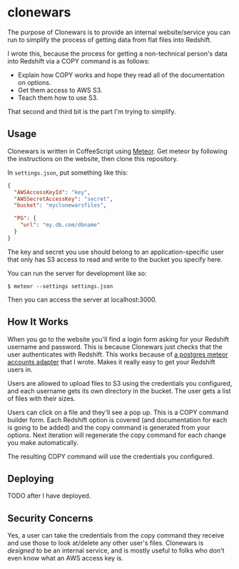 # clonewars

The purpose of Clonewars is to provide an internal website/service you can run
to simplify the process of getting data from flat files into Redshift.

I wrote this, because the process for getting a non-technical person's data into
Redshift via a COPY command is as follows:

* Explain how COPY works and hope they read all of the documentation on options.
* Get them access to AWS S3.
* Teach them how to use S3.

That second and third bit is the part I'm trying to simplify.

## Usage

Clonewars is written in CoffeeScript using [Meteor](http://meteor.com). Get meteor by following the instructions on the website, then clone this repository.

In `settings.json`, put something like this:

```json
{
  "AWSAccessKeyId": "key",
  "AWSSecretAccessKey": "secret",
  "bucket": "myclonewarsfiles",

  "PG": {
    "url": "my.db.com/dbname"
  }
}
```

The key and secret you use should belong to an application-specific user that only has S3 access to read and write to the bucket you specify here.

You can run the server for development like so:

```
$ meteor --settings settings.json
```

Then you can access the server at localhost:3000.

## How It Works

When you go to the website you'll find a login form asking for your Redshift username and password. This is because Clonewars just checks that the user authenticates with Redshift. This works because of [a postgres meteor accounts adapter](https://github.com/Raynes/meteor-accounts-pg) that I wrote. Makes it really easy to get your Redshift users in.

Users are allowed to upload files to S3 using the credentials you configured, and each username gets its own directory in the bucket. The user gets a list of files with their sizes.

Users can click on a file and they'll see a pop up. This is a COPY command builder form. Each Redshift option is covered (and documentation for each is going to be added) and the copy command is generated from your options. Next iteration will regenerate the copy command for each change you make automatically.

The resulting COPY command will use the credentials you configured.

## Deploying

TODO after I have deployed.

## Security Concerns

Yes, a user can take the credentials from the copy command they receive and use those to look at/delete any other user's files. Clonewars is _designed_ to be an internal service, and is mostly useful to folks who don't even know what an AWS access key is.
